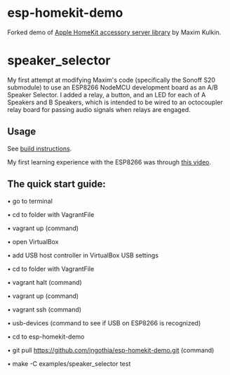 # esp-homekit-demo
Forked demo of [Apple HomeKit accessory server
library](https://github.com/maximkulkin/esp-homekit) by Maxim Kulkin.

# speaker_selector
My first attempt at modifying Maxim's code (specifically the Sonoff S20 submodule) to use an ESP8266 NodeMCU development board as an A/B Speaker Selector.  I added a relay, a button, and an LED for each of A Speakers and B Speakers, which is intended to be wired to an octocoupler relay board for passing audio signals when relays are engaged.  

## Usage

See [build instructions](https://github.com/maximkulkin/esp-homekit-demo/wiki/Build-instructions).

My first learning experience with the ESP8266 was through [this video](https://www.youtube.com/watch?v=QBj8OLig8Kg).

## The quick start guide:

• go to terminal

• cd to folder with VagrantFile

• vagrant up (command)

• open VirtualBox

• add USB host controller in VirtualBox USB settings

• cd to folder with VagrantFile

• vagrant halt (command)

• vagrant up (command)

• vagrant ssh (command)

• usb-devices (command to see if USB on ESP8266 is recognized)

• cd to esp-homekit-demo

• git pull https://github.com/jngothia/esp-homekit-demo.git (command)

• make -C examples/speaker_selector test
